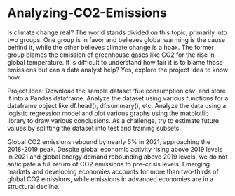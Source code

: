 # Analyzing-CO2-Emissions
Is climate change real? The world stands divided on this topic, primarily into two groups. One group is in favor and believes global warming is the cause behind it, while the other believes climate change is a hoax. The former group blames the emission of greenhouse gases like CO2 for the rise in global temperature. It is difficult to understand how fair it is to blame those emissions but can a data analyst help? Yes, explore the project idea to know how.

Project Idea: Download the sample dataset ‘fuelconsumption.csv’ and store it into a Pandas dataframe. Analyze the dataset using various functions for a dataframe object like df.head(), df.summary(), etc. Analyze the data using a logistic regression model and plot various graphs using the matplotlib library to draw various conclusions. As a challenge, try to estimate future values by splitting the dataset into test and training subsets.

Global CO2 emissions rebound by nearly 5% in 2021, approaching the 2018-2019 peak. 
Despite global economic activity rising above 2019 levels in 2021 and global energy demand rebounding above 2019 levels, we do not anticipate a full return of CO2 emissions to pre-crisis levels. 
Emerging markets and developing economies accounts for more than two-thirds of global CO2 emissions, while emissions in advanced economies are in a structural decline.
